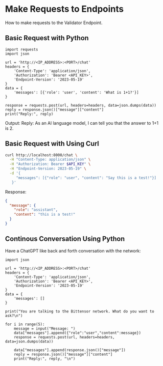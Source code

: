# Make Requests to Endpoints

How to make requests to the Validator Endpoint.

## Basic Request with Python

```
import requests
import json

url = 'http://<IP_ADDRESS>:<PORT>/chat'
headers = {
    'Content-Type': 'application/json',
    'Authorization': 'Bearer <API_KEY>',
    'Endpoint-Version': '2023-05-19'
}
data = {
    'messages': [{'role': 'user', 'content': 'What is 1+1?'}]
}

response = requests.post(url, headers=headers, data=json.dumps(data))
reply = response.json()["message"]["content"]
print("Reply:", reply)
```
Output:
Reply: As an AI language model, I can tell you that the answer to 1+1 is 2.

## Basic Request with Using Curl

```bash
curl http://localhost:8000/chat \
  -H "Content-Type: application/json" \
  -H "Authorization: Bearer $API_KEY" \
  -H "Endpoint-Version: 2023-05-19" \
  -d '{
     "messages": [{"role": "user", "content": "Say this is a test!"}]
   }'
```

Response:

```json
{
  "message": {
    "role": "assistant",
    "content": "this is a test!"
  }
}
```

## Continous Conversation Using Python

Have a ChatGPT like back and forth conversation with the network:

```import requests
import json

url = 'http://<IP_ADDRESS>:<PORT>/chat'
headers = {
    'Content-Type': 'application/json',
    'Authorization': 'Bearer <API_KEY>',
    'Endpoint-Version': '2023-05-19'
}
data = {
    'messages': []
}

print("You are talking to the Bittensor network. What do you want to ask?\n")

for i in range(5):
    message = input("Message: ")
    data["messages"].append({"role":"user","content":message})
    response = requests.post(url, headers=headers, data=json.dumps(data))
    
    data["messages"].append(response.json()["message"])
    reply = response.json()["message"]["content"]
    print("Reply:", reply, "\n")
```